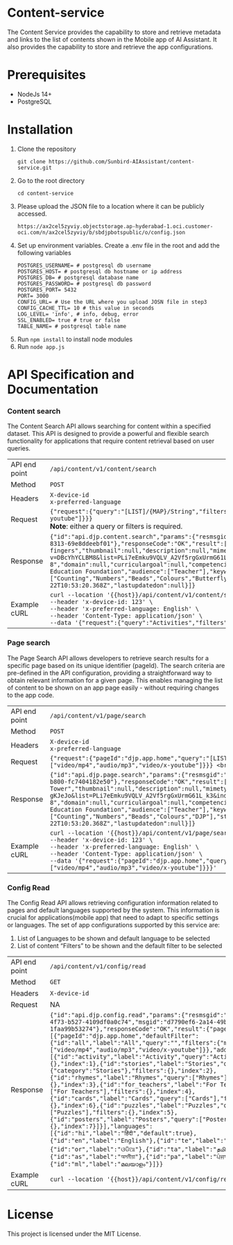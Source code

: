 # Content-service
The Content Service provides the capability to store and retrieve metadata and links to the list of contents shown in the Mobile app of AI Assistant. It also provides the capability to store and retrieve the app configurations.

# Prerequisites
* NodeJs 14+
* PostgreSQL

# Installation
1. Clone the repository
   ```
   git clone https://github.com/Sunbird-AIAssistant/content-service.git
   ```
2. Go to the root directory
   ```
   cd content-service
   ```
3. Please upload the JSON file to a location where it can be publicly accessed.
   ```
   https://ax2cel5zyviy.objectstorage.ap-hyderabad-1.oci.customer-oci.com/n/ax2cel5zyviy/b/sbdjpbotspublic/o/config.json
   ```
4. Set up environment variables. Create a .env file in the root and add the following variables
   ```
   POSTGRES_USERNAME= # postgresql db username
   POSTGRES_HOST= # postgresql db hostname or ip address 
   POSTGRES_DB= # postgresql database name
   POSTGRES_PASSWORD= # postgresql db password
   POSTGRES_PORT= 5432
   PORT= 3000
   CONFIG_URL= # Use the URL where you upload JOSN file in step3
   CONFIG_CACHE_TTL= 10 # this value in seconds
   LOG_LEVEL= 'info', # info, debug, error
   SSL_ENABLED= true # true or false
   TABLE_NAME= # postgresql table name
   ```
6. Run `npm install` to install node modules
7. Run `node app.js`

# API Specification and Documentation
### Content search
The Content Search API allows searching for content within a specified dataset. This API is designed to provide a powerful and flexible search functionality for applications that require content retrieval based on user queries.

|                |                          |
| --------       | -------                  |
| API end point  |  `/api/content/v1/content/search`     |
| Method         | `POST`                   |
| Headers        | `X-device-id` <br> `x-preferred-language`  |
| Request        | `{"request":{"query":"[LIST]/{MAP}/String","filters":{"category":"Stories","mimeType":["video/mp4","audio/mp3","video/x-youtube"]}}}` <br> **Note**: either a query or filters is required.  |
| Response       | `{"id":"api.djp.content.search","params":{"resmsgid":"3346f79c-8693-4bc4-b1c5-e6e8bdd0e6a0","msgid":"1598a038-e48b-475b-8313-69e8ddeebf01"},"responseCode":"OK","result":[{"identifier":"DBcYhYCLBM8","name":"Counting on fingers","thumbnail":null,"description":null,"mimetype":"video/x-youtube","url":"https://www.youtube.com/watch?v=DBcYhYCLBM8&list=PLi7eEmku9VQLV_A2Vf5rgGxUrmG61L_k3&index=3","media":null,"agegroup":"6-8","domain":null,"curriculargoal":null,"competencies":null,"language":"English","category":"Activities","sourceorg":"Key Education Foundation","audience":["Teacher"],"keywords":["Counting","Numbers","Beads","Colours","Butterfly","DJP"],"status":"Live","learningoutcomes":null,"createdon":"2023-12-22T10:53:20.368Z","lastupdatedon":null}]}`    |
| Example cURL   | `curl --location '{{host}}/api/content/v1/content/search' \` <br> `--header 'x-device-id: 123' \` <br> `--header 'x-preferred-language: English' \` <br> `--header 'Content-Type: application/json' \` <br> `--data '{"request":{"query":"Activities","filters":{"mimeType":["video/mp4","audio/mp3","video/x-youtube"]}}}'`                     |

### Page search
The Page Search API allows developers to retrieve search results for a specific page based on its unique identifier (pageId). The search criteria are pre-defined in the API configuration, providing a straightforward way to obtain relevant information for a given page. This enables managing the list of content to be shown on an app page easily - without requiring changes to the app code.

|                |                          |
| --------       | -------                  |
| API end point  |  `/api/content/v1/page/search`     |
| Method         | `POST`                   |
| Headers        | `X-device-id` <br> `x-preferred-language`  |
| Request        | `{"request":{"pageId":"djp.app.home","query":"[LIST]/{MAP}/String","filters":{"category":"Stories","mimeType":["video/mp4","audio/mp3","video/x-youtube"]}}} <br> **Note**: pageId required. query or filters are optional.` |
| Response       | `{"id":"api.djp.page.search","params":{"resmsgid":"2ad1193b-31e4-4898-803e-93094d577401","msgid":"18998741-154e-4994-b800-fc7404182e50"},"responseCode":"OK","result":[{"identifier":"pj1n-gKJeJo","name":"Stacking Cups Tower","thumbnail":null,"description":null,"mimetype":"video/x-youtube","url":"https://www.youtube.com/watch?v=pj1n-gKJeJo&list=PLi7eEmku9VQLV_A2Vf5rgGxUrmG61L_k3&index=21","media":null,"agegroup":"6-8","domain":null,"curriculargoal":null,"competencies":null,"language":"English","category":"Activities","sourceorg":"Key Education Foundation","audience":["Teacher"],"keywords":["Counting","Numbers","Beads","Colours","DJP"],"status":"Live","learningoutcomes":null,"createdon":"2023-12-22T10:53:20.368Z","lastupdatedon":null}]}`    |
| Example cURL   | `curl --location '{{host}}/api/content/v1/page/search' \` <br> `--header 'x-device-id: 123' \` <br> `--header 'x-preferred-language: English' \` <br> `--header 'Content-Type: application/json' \` <br> `--data '{"request":{"pageId":"djp.app.home","query":"Activities","filters":{"mimeType":["video/mp4","audio/mp3","video/x-youtube"]}}}'`                     |

### Config Read
The Config Read API allows retrieving configuration information related to pages and default languages supported by the system. This information is crucial for applications(mobile app) that need to adapt to specific settings or languages.
The set of app configurations supported by this service are:
1. List of Languages to be shown and default language to be selected
2. List of content “Filters” to be shown and the default filter to be selected

|                |                          |
| --------       | -------                  |
| API end point  |  `/api/content/v1/config/read`     |
| Method         | `GET`                   |
| Headers        | `X-device-id` |
| Request        | NA |
| Response       | `{"id":"api.djp.config.read","params":{"resmsgid":"dbe27e10-a19c-4f73-b527-4109df0a0c74","msgid":"d7790ef6-2a14-49b0-b1d5-1faa99b53274"},"responseCode":"OK","result":{"pageConfig":[{"pageId":"djp.app.home","defaultFilter":{"id":"all","label":"All","query":"","filters":{"mimeType":["video/mp4","audio/mp3","video/x-youtube"]}},"additionalFilters":[{"id":"activity","label":"Activity","query":"Activities","filters":{},"index":1},{"id":"stories","label":"Stories","query":{"category":"Stories"},"filters":{},"index":2},{"id":"rhymes","label":"Rhymes","query":["Rhymes"],"filters":{},"index":3},{"id":"for_teachers","label":"For Teachers","query":["For Teachers"],"filters":{},"index":4},{"id":"cards","label":"Cards","query":["Cards"],"filters":{},"index":6},{"id":"puzzles","label":"Puzzles","query":["Puzzles"],"filters":{},"index":5},{"id":"posters","label":"Posters","query":["Posters"],"filters":{},"index":7}]}],"languages":[{"id":"hi","label":"हिंदी","default":true},{"id":"en","label":"English"},{"id":"te","label":"తెలుగు"},{"id":"or","label":"ଓଡିଆ"},{"id":"ta","label":"தமிழ்"},{"id":"as","label":"অসমীয়া"},{"id":"pa","label":"ਪੰਜਾਬੀ"},{"id":"ml","label":"മലയാളം"}]}}`    |
| Example cURL   | `curl --location '{{host}}/api/content/v1/config/read'`                     |



# License
This project is licensed under the MIT License.

